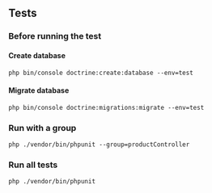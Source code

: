 ## Tests
### Before running the test
#### Create database
```php bin/console doctrine:create:database --env=test```
#### Migrate database
```php bin/console doctrine:migrations:migrate --env=test```
### Run with a group
```php ./vendor/bin/phpunit --group=productController```
### Run all tests
```php ./vendor/bin/phpunit```
